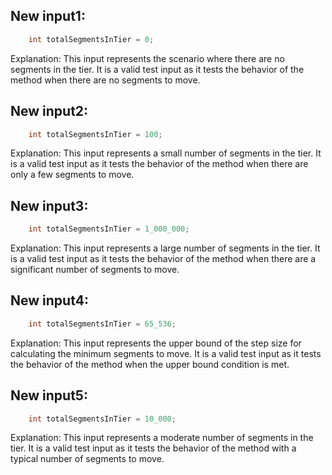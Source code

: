 ## New input1:
```java
    int totalSegmentsInTier = 0;
```
Explanation: This input represents the scenario where there are no segments in the tier. It is a valid test input as it tests the behavior of the method when there are no segments to move.

## New input2:
```java
    int totalSegmentsInTier = 100;
```
Explanation: This input represents a small number of segments in the tier. It is a valid test input as it tests the behavior of the method when there are only a few segments to move.

## New input3:
```java
    int totalSegmentsInTier = 1_000_000;
```
Explanation: This input represents a large number of segments in the tier. It is a valid test input as it tests the behavior of the method when there are a significant number of segments to move.

## New input4:
```java
    int totalSegmentsInTier = 65_536;
```
Explanation: This input represents the upper bound of the step size for calculating the minimum segments to move. It is a valid test input as it tests the behavior of the method when the upper bound condition is met.

## New input5:
```java
    int totalSegmentsInTier = 10_000;
```
Explanation: This input represents a moderate number of segments in the tier. It is a valid test input as it tests the behavior of the method with a typical number of segments to move.